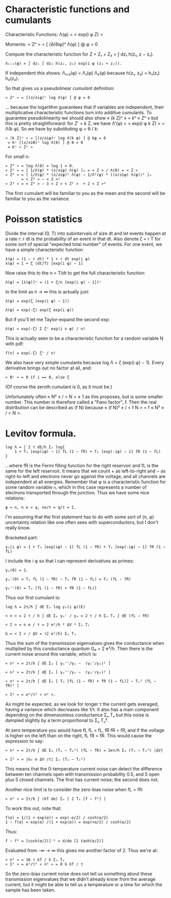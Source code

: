 # Characteristic functions and cumulants

Characteristic Functions: Λ(φ) = < exp(i φ Z) >

Moments: < Zⁿ > = [ (∂/∂iφ)ⁿ Λ(φ) ] @ φ = 0

Compute the characteristic function for Z = Z₁ + Z₂ = ∫ dz₁ h(z₁, z − z₁).

    Λ₁₊₂(φ) = ∫ dz₁ ∫ dz₂ h(z₁, z₂) exp(i φ (z₁ + z₂)).

If independent this shows: Λ₁₊₂(φ) = Λ₁(φ) Λ₂(φ) because h(z₁, z₂) = h₁(z₁) h₂(z₂).

So that gives us a pseudolinear *cumulant* definition:

    « Zⁿ » = [(∂/∂iφ)ⁿ log Λ(φ) ] @ φ = 0

... because the logarithm guarantees that if variables are independent, their multiplicative characteristic functions turn into additive cumulants. To guarantee pseudolinearity we should also show  « (k Z)ⁿ » = kⁿ « Zⁿ » but this is pretty straightforward: for Z' = k Z, we have Λ'(φ) = < exp(i φ k Z) > = Λ(k φ). So we have by substituting φ = θ / k:

    « (k Z)ⁿ » = [(∂/∂iφ)ⁿ log Λ(k φ) ] @ kφ = 0 
     = kⁿ [(∂/∂iθ)ⁿ log Λ(θ) ] @ θ = 0
     = kⁿ « Zⁿ » 

For small n:

    « Z⁰ » = log Λ(0) = log 1 = 0.
    « Z¹ » = [ 1/Λ(φ) * (∂/∂iφ) Λ(φ) ]₀ = < Z > / Λ(0) = < Z >
    « Z² » = [ 1/Λ(φ) * (∂/∂iφ)² Λ(φ) − 1/Λ²(φ) * ((∂/∂iφ) Λ(φ))² ]₀ 
           = < Z² > − < Z >²
    « Z³ » = < Z³ > − 3 < Z > < Z² >  + 2 < Z >³

The first cumulant will be familiar to you as the mean and the second will be familiar to you as the variance.

# Poisson statistics

Divide the interval (0, T) into subintervals of size dt and let events happen at a rate r: r dt is the probability of an event in that dt. Also denote ζ = r T for some sort of special "expected total number" of events. For one event, we have a simple characteristic function 

    λ(φ) = (1 − r dt) * 1 + r dt exp(i φ)
    λ(φ) = 1 + ζ (dt/T) [exp(i φ) − 1]

Now raise this to the n = T/dt to get the full characteristic function:

    Λ(φ) = [λ(φ)]ⁿ = (1 + ζ/n [exp(i φ) − 1])ⁿ

In the limit as n → ∞ this is actually just:

    Λ(φ) = exp(ζ (exp(i φ) − 1))

    Λ(φ) = exp(-ζ) exp(ζ exp(i φ))

But if you'll let me Taylor-expand the second exp:

    Λ(φ) = exp(-ζ) Σ ζⁿ exp(i n φ) / n!

This is actually seen to be a characteristic function for a random variable N with pdf:

    f(n) = exp(-ζ) ζⁿ / n!

We also have very simple cumulants because log Λ = ζ (exp(i φ) − 1). Every derivative brings out no factor at all, and:

    « Nⁱ » = 0 if i == 0, else ζ

(Of course the zeroth cumulant is 0, as it must be.)

Unfortunately often « N² » / < N > ≠ 1 as this proposes, but is some smaller number. This number is therefore called a "Fano factor", f. Then the real distribution can be described as (f N) because  « (f N)² » / < f N > = f « N² » / < N >.

# Levitov formula.

    log Λ = ∫ 2 τ dE/h Σₐ log{ 
        1 + Tₐ [exp(iφ) − 1] fL (1 − fR) + Tₐ [exp(-iφ) − 1] fR (1 − fL) 
    }

...where fR is the Fermi filling function for the right reservoir and fL is the same for the left reservoir. It means that we count + as left-to-right and − as right-to-left and electrons never go against the voltage, and all channels are independent at all energies. Remember that φ is a characteristic function for some random variable `n`, which in this case represents a number of electrons transported through the junction. Thus we have some nice relations:

    φ ↔ n, n e = q, ne/τ = q/τ = I.

I'm assuming that the first statement has to do with some sort of (n, φ) uncertainty relation like one often sees with superconductors, but I don't really know.

Bracketed part: 

    γₐ(i φ) = 1 + Tₐ [exp(iφ) − 1] fL (1 − fR) + Tₐ [exp(-iφ) − 1] fR (1 − fL)

I include the i φ so that I can represent derivatives as primes:

    γₐ(0) = 1.

    γₐ'(0) = Tₐ fL (1 − fR) − Tₐ fR (1 − fL) = Tₐ (fL − fR)

    γₐ''(0) = Tₐ [fL (1 − fR) + fR (1 − fL)]

Thus our first cumulant is:

    log Λ = 2τ/h ∫ dE Σₐ log γₐ(i φ)(E)
    
    < n > = 2 τ / h ∫ dE Σₐ γₐ' / γₐ = 2 τ / h Σₐ Tₐ ∫ dE (fL − fR)
    
    < I > = n e / τ = 2 e²/h * ΔV * Σₐ Tₐ 

    G = < I > / ΔV = (2 e²/h) Σₐ Tₐ

Thus the sum of the transmission eigenvalues gives the conductance when multiplied by this conductance quantum G₀ = 2 e²/h. Then there is the current noise around this variable, which is:

    « n² » = 2τ/h ∫ dE Σₐ [ γₐ''/γₐ −  (γₐ'/γₐ)² ]
    
    « n² » = 2τ/h ∫ dE Σₐ [ γₐ''/γₐ −  (γₐ'/γₐ)² ]

    « n² » = 2τ/h ∫ dE Σₐ [ Tₐ [fL (1 − fR) + fR (1 − fL)] − Tₐ² (fL − fR)² ]

    « I² » = e²/τ² « n² ».

As might be expected, as we look for longer τ the current gets averaged, having a variance which decreases like 1/τ. It also has a main component depending on the dimensionless conductance Σₐ Tₐ but this noise is dampled slightly by a term proportional to Σₐ Tₐ².

At zero temperature you would have fL fL = fL, fR fR = fR, and if the voltage is higher on the left than on the right, fL fR = fR. This would cause the expression to say:

    « n² » = 2τ/h ∫ dE Σₐ (Tₐ − Tₐ²) (fL − fR) = 2eτ/h Σₐ (Tₐ − Tₐ²) |ΔV|

    « I² » = |G₀ e ΔV /τ| Σₐ (Tₐ − Tₐ²)

This means that the 0-temperature current noise can detect the difference between ten channels open with transmission probability 0.5, and 5 open plus 5 closed channels. The first has current noise; the second does not. 

Another nice limit is to consider the zero-bias noise when fL = fR:

    « n² » = 2τ/h ∫ (kT dα) Σₐ [ 2 Tₐ [f − f²] ]

To work this out, note that:

    f(α) = 1/(1 + exp(α)) = exp(-α/2) / cosh(α/2) 
    1 − f(α) = exp(α) /(1 + exp(α)) = exp(+α/2) / cosh(α/2)
    
Thus:

    f − f² = [cosh(α/2)]⁻² = d/dα [2 tanh(α/2)]

Evaluated from -∞ → ∞ this gives me another factor of 2. Thus we're at:

    « n² » = 16 τ kT / h Σₐ Tₐ
    « I² » = e²/τ² « n² » = 8 G kT / τ

So the zero-bias current noise does not tell us something about these  transmission eigenvalues that we didn't already know from the average current,  but it might be able to tell us a temperature or a time for which the sample has been taken. 